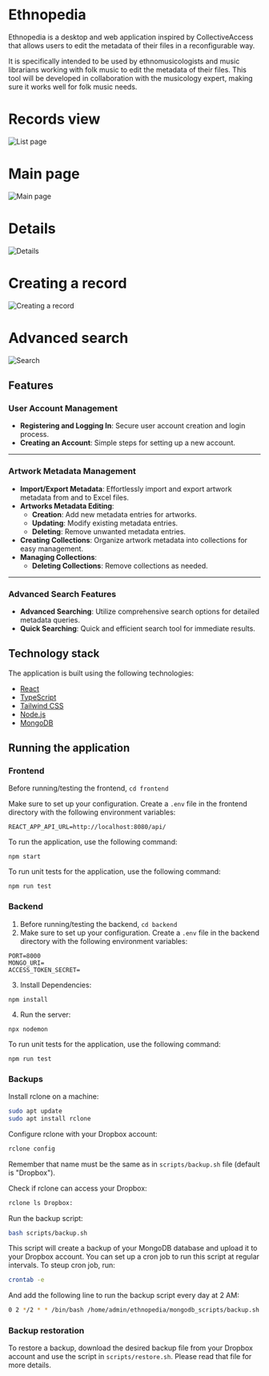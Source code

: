# Ethnopedia

Ethnopedia is a desktop and web application inspired by CollectiveAccess that allows users to edit the metadata of their files in a reconfigurable way.

It is specifically intended to be used by ethnomusicologists and music librarians working with folk music to edit the metadata of their files.
This tool will be developed in collaboration with the musicology expert, making sure it works well for folk music needs.


# Records view
![List page](./src/ui1.png)

# Main page
![Main page](./src/ui2.png)

# Details
![Details](./src/details.png)

# Creating a record
![Creating a record](./src/drzewo-dodawanie-rekordu.png)

# Advanced search
![Search](./src/wyszukiwanie.png)

## Features

### User Account Management
- **Registering and Logging In**: Secure user account creation and login process.
- **Creating an Account**: Simple steps for setting up a new account.

***

### Artwork Metadata Management
- **Import/Export Metadata**: Effortlessly import and export artwork metadata from and to Excel files.
- **Artworks Metadata Editing**: 
  - **Creation**: Add new metadata entries for artworks.
  - **Updating**: Modify existing metadata entries.
  - **Deleting**: Remove unwanted metadata entries.
- **Creating Collections**: Organize artwork metadata into collections for easy management.
- **Managing Collections**:
  - **Deleting Collections**: Remove collections as needed.

***

### Advanced Search Features
- **Advanced Searching**: Utilize comprehensive search options for detailed metadata queries.
- **Quick Searching**: Quick and efficient search tool for immediate results.

## Technology stack

The application is built using the following technologies:

-   [React](https://reactjs.org/)
-   [TypeScript](https://www.typescriptlang.org/)
-   [Tailwind CSS](https://tailwindcss.com/)
-   [Node.js](https://nodejs.org/en)
-   [MongoDB](https://www.mongodb.com/)

## Running the application

### Frontend
Before running/testing the frontend, `cd frontend`

Make sure to set up your configuration. Create a `.env` file in the frontend directory with the following environment variables:
```
REACT_APP_API_URL=http://localhost:8080/api/
```

To run the application, use the following command:

```
npm start
```

To run unit tests for the application, use the following command:

```
npm run test
```

### Backend 
1. Before running/testing the backend, `cd backend`
2. Make sure to set up your configuration. Create a `.env` file in the backend directory with the following environment variables:

```
PORT=8000
MONGO_URI=
ACCESS_TOKEN_SECRET=
```
3. Install Dependencies:
```
npm install
```
4. Run the server:
```
npx nodemon
```
To run unit tests for the application, use the following command:
```
npm run test
```

### Backups 

Install rclone on a machine: 
```bash
sudo apt update
sudo apt install rclone
```

Configure rclone with your Dropbox account:
```bash
rclone config
```
Remember that name must be the same as in `scripts/backup.sh` file (default is "Dropbox").

Check if rclone can access your Dropbox:
```bash
rclone ls Dropbox:
```

Run the backup script:
```bash
bash scripts/backup.sh
```

This script will create a backup of your MongoDB database and upload it to your Dropbox account. You can set up a cron job to run this script at regular intervals.
To steup cron job, run:
```bash
crontab -e
```
And add the following line to run the backup script every day at 2 AM:
```bash
0 2 */2 * * /bin/bash /home/admin/ethnopedia/mongodb_scripts/backup.sh
```

### Backup restoration
To restore a backup, download the desired backup file from your Dropbox account and use the script in `scripts/restore.sh`. Please read that file for more details.
